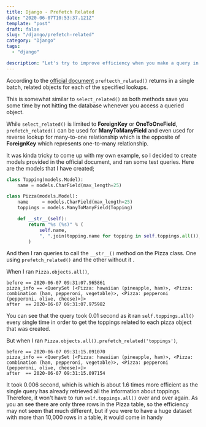 ```yaml
---
title: Django - Prefetch Related
date: "2020-06-07T10:53:37.121Z"
template: "post"
draft: false
slug: "/django/prefetch-related"
category: "Django"
tags:
  - "django"

description: "Let's try to improve efficiency when you make a query in Django"
---
```


According to the [official document](https://docs.djangoproject.com/en/3.0/ref/models/querysets/#prefetch-related) `preftecth_related()` returns in a single batch, related objects for each of the specified lookups.

This is somewhat similar to `select_related()` as both methods save you some time by not hitting the database whenever you access a queried object.

While `select_related()` is limited to **ForeignKey** or **OneToOneField**, `prefetch_related()` can be used for **ManyToManyField** and even used for reverse lookup for many-to-one relationship which is the opposite of **ForeignKey** which represents one-to-many relationship.

It was kinda tricky to come up with my own example, so I decided to create models provided in the official document, and ran some test queries. Here are the models that I have created;

```python
class Topping(models.Model):
    name = models.CharField(max_length=25)

class Pizza(models.Model):
    name     = models.CharField(max_length=25)
    toppings = models.ManyToManyField(Topping)

    def __str__(self):
        return "%s (%s)" % (
            self.name,
            ", ".join(topping.name for topping in self.toppings.all()),
        )
```

And then I ran queries to call the `__str__()` method on the Pizza class. One using `prefetch_related()` and the other without it .

When I ran `Pizza.objects.all()`,

```
before == 2020-06-07 09:31:07.965861
pizza_info == <QuerySet [<Pizza: hawaiian (pineapple, ham)>, <Pizza: combination (ham, pepperoni, vegetable)>, <Pizza: pepperoni (pepperoni, olive, cheese)>]>
after  == 2020-06-07 09:31:07.975982
```

You can see that the query took 0.01 second as it ran `self.toppings.all()` every single time in order to get the toppings related to each pizza object that was created.

But when I ran `Pizza.objects.all().prefetch_related('toppings')`,

```
before == 2020-06-07 09:31:15.091070
pizza_info == <QuerySet [<Pizza: hawaiian (pineapple, ham)>, <Pizza: combination (ham, pepperoni, vegetable)>, <Pizza: pepperoni (pepperoni, olive, cheese)>]>
after  == 2020-06-07 09:31:15.097154
```

It took 0.006 second, which is which is about 1.6 times more efficient as the single query has already retrieved all the information about toppings. Therefore, it won't have to run `self.toppings.all()` over and over again. As you an see there are only three rows in the Pizza table, so the efficiency may not seem that much different, but if you were to have a huge dataset with more than 10,000 rows in a table, it would come in handy
